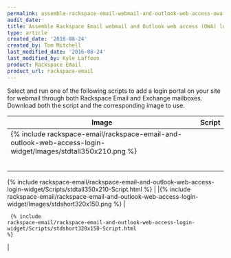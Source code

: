 ```yaml
---
permalink: assemble-rackspace-email-webmail-and-outlook-web-access-owa-login-widget/
audit_date:
title: Assemble Rackspace Email webmail and Outlook web access (OWA) login widget
type: article
created_date: '2016-08-24'
created_by: Tom Mitchell
last_modified_date: '2016-08-24'
last_modified_by: Kyle Laffoon
product: Rackspace Email
product_url: rackspace-email
---
```


Select and run one of the following scripts to add a login portal on your site
for webmail through both Rackspace Email and Exchange mailboxes. Download both
the script and the corresponding image to use.

| **Image** | **Script** |
| --- | --- |
|{% include rackspace-email/rackspace-email-and-outlook-web-access-login-widget/Images/stdtall350x210.png %}
|<pre><code>
{% include rackspace-email/rackspace-email-and-outlook-web-access-login-widget/Scripts/stdtall350x210-Script.html %}
</code></pre>|
|{% include rackspace-email/rackspace-email-and-outlook-web-access-login-widget/Images/stdshort320x150.png %}
|<pre><code>
{% include rackspace-email/rackspace-email-and-outlook-web-access-login-widget/Scripts/stdshort320x150-Script.html %}
</code></pre>|
